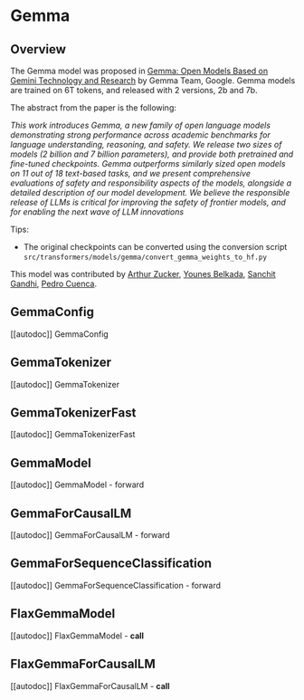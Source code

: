 <!--Copyright 2024 The HuggingFace Team. All rights reserved.

Licensed under the Apache License, Version 2.0 (the "License"); you may not use this file except in compliance with
the License. You may obtain a copy of the License at

http://www.apache.org/licenses/LICENSE-2.0

Unless required by applicable law or agreed to in writing, software distributed under the License is distributed on
an "AS IS" BASIS, WITHOUT WARRANTIES OR CONDITIONS OF ANY KIND, either express or implied. See the License for the
specific language governing permissions and limitations under the License.

⚠️ Note that this file is in Markdown but contain specific syntax for our doc-builder (similar to MDX) that may not be
rendered properly in your Markdown viewer.

-->

# Gemma

## Overview

The Gemma model was proposed in [Gemma: Open Models Based on Gemini Technology and Research](https://blog.google/technology/developers/gemma-open-models/) by Gemma Team, Google.
Gemma models are trained on 6T tokens, and released with 2 versions, 2b and 7b.

The abstract from the paper is the following:

*This work introduces Gemma, a new family of open language models demonstrating strong performance across academic benchmarks for language understanding, reasoning, and safety. We release two sizes of models (2 billion and 7 billion parameters), and provide both pretrained and fine-tuned checkpoints. Gemma outperforms similarly sized open models on 11 out of 18 text-based tasks, and we present comprehensive evaluations of safety and responsibility aspects of the models, alongside a detailed description of our model development. We believe the responsible release of LLMs is critical for improving the safety of frontier models, and for enabling the next wave of LLM innovations*

Tips:

- The original checkpoints can be converted using the conversion script `src/transformers/models/gemma/convert_gemma_weights_to_hf.py` 

This model was contributed by [Arthur Zucker](https://huggingface.co/ArthurZ), [Younes Belkada](https://huggingface.co/ybelkada), [Sanchit Gandhi](https://huggingface.co/sanchit-gandhi), [Pedro Cuenca](https://huggingface.co/pcuenq).


## GemmaConfig

[[autodoc]] GemmaConfig

## GemmaTokenizer

[[autodoc]] GemmaTokenizer


## GemmaTokenizerFast

[[autodoc]] GemmaTokenizerFast

## GemmaModel

[[autodoc]] GemmaModel
    - forward

## GemmaForCausalLM

[[autodoc]] GemmaForCausalLM
    - forward

## GemmaForSequenceClassification

[[autodoc]] GemmaForSequenceClassification
    - forward

## FlaxGemmaModel

[[autodoc]] FlaxGemmaModel
    - __call__

## FlaxGemmaForCausalLM

[[autodoc]] FlaxGemmaForCausalLM
    - __call__
